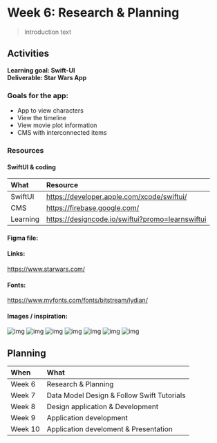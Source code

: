 # Week 6: Research & Planning

> Introduction text

## Activities

**Learning goal: Swift-UI**  
**Deliverable: Star Wars App**

### Goals for the app:

* App to view characters
* View the timeline
* View movie plot information
* CMS with interconnected items

### Resources

#### SwiftUI & coding

|What|Resource|
|:---|:---|
|SwiftUI|https://developer.apple.com/xcode/swiftui/|
|CMS|https://firebase.google.com/|
|Learning|https://designcode.io/swiftui?promo=learnswiftui|

#### Figma file:

#### Links:
https://www.starwars.com/

#### Fonts:
https://www.myfonts.com/fonts/bitstream/lydian/

#### Images / inspiration:

![img](https://cdn.dribbble.com/users/808342/screenshots/10804502/media/c49bae730c270b3246683d0a3cc48513.jpg)
![img](https://cdn.dribbble.com/users/37585/screenshots/3286475/helm_shot359.png)
![img](https://cdn.dribbble.com/users/1032175/screenshots/8915549/media/45a1356a3948202b99d8c46e135749d7.png)
![img](https://cdn.dribbble.com/users/2096507/screenshots/4284503/starwars-hansolo-bg.jpg)
![img](https://cdn.dribbble.com/users/1575908/screenshots/8173066/media/a89e3e63d1924fb9918a9201acd27698.png)
![img](https://cdn.dribbble.com/users/15687/screenshots/8429874/media/e8ece76095c31f5f159cc1ac0487bfd9.png)
![img](https://cdn.dribbble.com/users/1575908/screenshots/8102158/media/7015d74623fd5577fd512ff9b76f63aa.jpg)


## Planning

|When|What|
|:---|:---|
|Week 6|Research & Planning|
|Week 7|Data Model Design & Follow Swift Tutorials|
|Week 8|Design application & Development|
|Week 9|Application development |
|Week 10|Application develoment & Presentation|